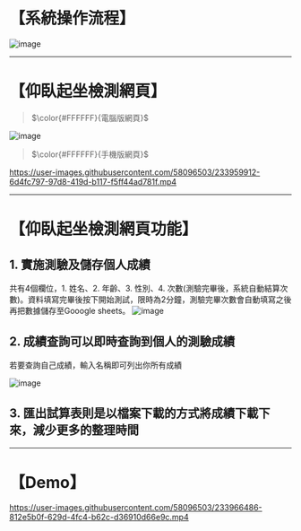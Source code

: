 
# 【系統操作流程】

![image](https://user-images.githubusercontent.com/58096503/233955348-d04a580b-66ee-403a-92da-42ea6c138657.png)

---

# 【仰臥起坐檢測網頁】

> $\color{#FFFFFF}{電腦版網頁}$

![image](https://user-images.githubusercontent.com/58096503/233956753-a20edff7-e66f-4e36-aab8-f22385e1a7f5.png)

> $\color{#FFFFFF}{手機版網頁}$



https://user-images.githubusercontent.com/58096503/233959912-6d4fc797-97d8-419d-b117-f5ff44ad781f.mp4

---
# 【仰臥起坐檢測網頁功能】

## 1. 實施測驗及儲存個人成績
 共有4個欄位，1. 姓名、2. 年齡、3. 性別、4. 次數(測驗完畢後，系統自動結算次數)。資料填寫完畢後按下開始測試，限時為2分鐘，測驗完畢次數會自動填寫之後再把數據儲存至Gooogle sheets。
![image](https://user-images.githubusercontent.com/58096503/233962244-cf155474-a293-4e55-b829-206ffe603666.png)

## 2. 成績查詢可以即時查詢到個人的測驗成績

若要查詢自己成績，輸入名稱即可列出你所有成績

![image](https://user-images.githubusercontent.com/58096503/233964135-b5ac047b-de72-43b9-98ed-acd5fe2c6ef6.png)


## 3. 匯出試算表則是以檔案下載的方式將成績下載下來，減少更多的整理時間

---

# 【Demo】


https://user-images.githubusercontent.com/58096503/233966486-812e5b0f-629d-4fc4-b62c-d36910d66e9c.mp4



